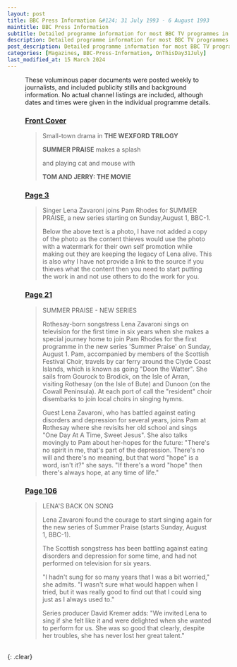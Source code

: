 ```yaml
---
layout: post
title: BBC Press Information &#124; 31 July 1993 - 6 August 1993
maintitle: BBC Press Information
subtitle: Detailed programme information for most BBC TV programmes in the 31st week of 1993 on BBC1 and BBC2.
description: Detailed programme information for most BBC TV programmes in the 31st week of 1993 on BBC1 and BBC2.
post_description: Detailed programme information for most BBC TV programmes in the 31st week of 1993 on BBC1 and BBC2.
categories: [Magazines, BBC-Press-Information, OnThisDay31July]
last_modified_at: 15 March 2024
---
```


<figure class="fig3">
<p>These voluminous paper documents were posted weekly to journalists, and included publicity stills and background information. No actual channel listings are included, although dates and times were given in the individual programme details.</p>
</figure>

<figure class="fig3">
<h3 id="infobox1"><a href="#infobox1">Front Cover</a></h3>
<blockquote>
<p>Small-town drama in <strong>THE WEXFORD TRILOGY</strong></p>
<p><strong>SUMMER PRAISE</strong> makes a splash</p>
<p>and playing cat and mouse with</p>
<p><strong>TOM AND JERRY: THE MOVIE</strong></p>
</blockquote>
</figure>

<figure class="fig3">
<h3 id="infobox2"><a href="#infobox2">Page 3</a></h3>
<blockquote>
<p>Singer Lena Zavaroni joins Pam Rhodes for SUMMER PRAISE, a new series starting on Sunday,August 1, BBC-1.</p>
<p>Below the above text is a photo, I have not added a copy of the photo as the content thieves would use the photo with a watermark for their own self promotion while making out they are keeping the legacy of Lena alive. This is also why I have not provide a link to the source if you thieves what the content then you need to start putting the work in and not use others to do the work for you.</p>
</blockquote>
</figure>

<figure class="fig3">
<h3 id="infobox3"><a href="#infobox3">Page 21</a></h3>
<blockquote>
<p>SUMMER PRAISE - NEW SERIES</p>
<p>Rothesay-born songstress Lena Zavaroni sings on television for the first time in six years when she makes a special journey home to join Pam Rhodes for the first programme in the new series 'Summer Praise' on Sunday, August 1. Pam, accompanied by members of the Scottish Festival Choir, travels by car ferry around the Clyde Coast Islands, which is known as going "Doon the Watter". She sails from Gourock to Brodick, on the Isle of Arran, visiting Rothesay (on the Isle of Bute) and Dunoon (on the Cowall Peninsula). At each port of call the "resident" choir disembarks to join local choirs in singing hymns.</p>
<p>Guest Lena Zavaroni, who has battled against eating disorders and depression for several years, joins Pam at Rothesay where she revisits her old school and sings "One Day At A Time, Sweet Jesus". She also talks movingly to Pam about her-hopes for the future: "There's no spirit in me, that's part of the depression. There's no will and there's no meaning, but that word "hope" is a word, isn't it?" she says. "If there's a word "hope" then there's always hope, at any time of life."</p>
</blockquote>
</figure>

<figure class="fig3">
<h3 id="infobox4"><a href="#infobox3">Page 106</a></h3>
<blockquote>
<p>LENA'S BACK ON SONG</p>
<p>Lena Zavaroni found the courage to start singing again for the new series of Summer Praise (starts Sunday, August 1, BBC-1).</p>
<p>The Scottish songstress has been battling against eating disorders and depression for some time, and had not performed on television for six years.</p>
<p>"I hadn't sung for so many years that I was a bit worried," she admits. "I wasn't sure what would happen when I tried, but it was really good to find out that I could sing just as I always used to."</p>
<p>Series producer David Kremer adds: "We invited Lena to sing if
she felt like it and were delighted when she wanted to perform
for us. She was so good that clearly, despite her troubles, she
has never lost her great talent."</p>
</blockquote>
</figure>

<br />{: .clear}


